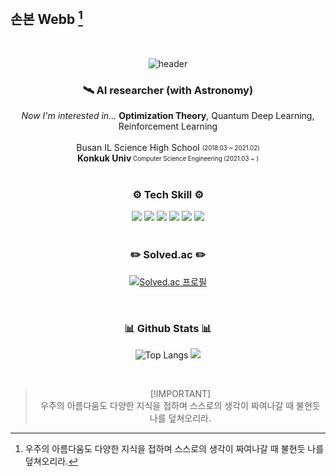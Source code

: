 ## 손본 Webb [^1]

<br>
<div align="center">
 
![header](https://capsule-render.vercel.app/api?type=Waving&height=200&color=timeGradient&section=header&text=Webb's%20GitHub&fontAlign=68&fontAlignY=33&animation=fadeIn&fontColor=FFFFFF&fontSize=60&desc=Sohn%20Vaughan&descAlignY=53&descAlign=53)

</div>

<h3 align="center">🛰  AI researcher (with Astronomy)</h3>  

<div align="center"><i>Now I'm interested in...</i> <b>Optimization Theory</b>, Quantum Deep Learning, Reinforcement Learning</div>  
<br>
<div align="center">Busan IL Science High School <sub><sup> (2018.03 ~ 2021.02) </sup></sub></div> 
<div align="center"><b>Konkuk Univ</b><sub><sup> Computer Science Engineering (2021.03 ~ )</sup></sub></div> 

<br>

<div align="center">
  <h3>⚙️ Tech Skill ⚙️</h3>
    <img src="https://img.shields.io/badge/Python-3776AB?style=for-the-badge&logo=Python&logoColor=white"/> 
    <img src="https://img.shields.io/badge/C++-00599C?style=for-the-badge&logo=cplusplus&logoColor=white"/>
    <img src="https://img.shields.io/badge/PyTorch-EE4C2C?style=for-the-badge&logo=PyTorch&logoColor=white"/>
    <img src="https://img.shields.io/badge/CV-YOLO-green?style=flat-square&logo">
    <img src="https://img.shields.io/badge/RL-DQN-blue?style=flat-square&logo">
    <img src="https://img.shields.io/badge/RL-PPO-blue?style=flat-square&logo">
</div> 
  

<br>

<div align="center">
 <h3>✏️ Solved.ac ✏️</h3>
  
[![Solved.ac 프로필](http://mazassumnida.wtf/api/v2/generate_badge?boj=jwst0210)](https://solved.ac/jwst0210)
  
</div>

<br>

<h3 align="center">📊 Github Stats 📊</h3>

<div align="center">
  
  ![Top Langs](http://github-profile-summary-cards.vercel.app/api/cards/stats?username=webb-c&theme=nord_dark)
  ![](http://github-profile-summary-cards.vercel.app/api/cards/productive-time?username=webb-c&theme=nord_dark&utcOffset=8)
  
</div>

<br>

<div align="center">

> [!IMPORTANT]\
> 우주의 아름다움도 다양한 지식을 접하며 스스로의 생각이 짜여나갈 때 불현듯 나를 덮쳐오리라.


</div>

[^1]: 우주의 아름다움도 다양한 지식을 접하며 스스로의 생각이 짜여나갈 때 불현듯 나를 덮쳐오리라.


